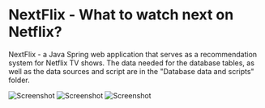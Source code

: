 # NextFlix - What to watch next on Netflix?

NextFlix - a Java Spring web application that serves as a recommendation system for Netflix TV shows.
The data needed for the database tables, as well as the data sources and script are in the "Database data and scripts" folder.

![Screenshot](screenshot_1.png)
![Screenshot](screenshot_2.png)
![Screenshot](screenshot_3.png)

